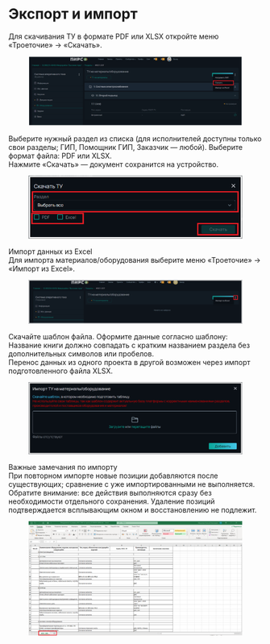 # Экспорт и импорт


Для скачивания ТУ в формате PDF или XLSX откройте меню «Троеточие» → «Скачать».

<figure><img src="../../../.gitbook/assets/image (37).png" alt=""><figcaption></figcaption></figure>


Выберите нужный раздел из списка (для исполнителей доступны только свои разделы; ГИП, Помощник ГИП, Заказчик — любой). Выберите формат файла: PDF или XLSX.
\
Нажмите «Скачать» — документ сохранится на устройство.

<figure><img src="../../../.gitbook/assets/image (38).png" alt=""><figcaption></figcaption></figure>


Импорт данных из Excel
\
Для импорта материалов/оборудования выберите меню «Троеточие» → «Импорт из Excel».

<figure><img src="../../../.gitbook/assets/image (39).png" alt=""><figcaption></figcaption></figure>


Скачайте шаблон файла. Оформите данные согласно шаблону:
\
Название книги должно совпадать с кратким названием раздела без дополнительных символов или пробелов.
\
Перенос данных из одного проекта в другой возможен через импорт подготовленного файла XLSX.

<figure><img src="../../../.gitbook/assets/image (40).png" alt=""><figcaption></figcaption></figure>


Важные замечания по импорту
\
При повторном импорте новые позиции добавляются после существующих; сравнение с уже импортированными не выполняется.
\
Обратите внимание: все действия выполняются сразу без необходимости отдельного сохранения. Удаление позиций подтверждается всплывающим окном и восстановлению не подлежит.

<figure><img src="../../../.gitbook/assets/image (41).png" alt=""><figcaption></figcaption></figure>

